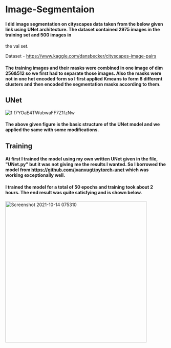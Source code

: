 # Image-Segmentaion
#### I did image segmentation on cityscapes data taken from the below given link using UNet architecture. The dataset contained 2975 images in the training set and 500 images in 
the val set. 

Dataset - https://www.kaggle.com/dansbecker/cityscapes-image-pairs

#### The training images and their masks were combined in one image of dim 256&512 so we first had to separate those images. Also the masks were not in one hot encoded form so I first applied Kmeans to form 8 different clusters and then encoded the segmentation masks according to them. 

## UNet 

![1 f7YOaE4TWubwaFF7Z1fzNw](https://user-images.githubusercontent.com/27720480/137239380-84dc6694-3b19-4709-a797-b5bf4b0311d9.png)
#### The above given figure is the basic structure of the UNet model and we applied the same with some modifications. 

## Training
#### At first I trained the model using my own written UNet given in the file, "UNet.py" but it was not giving me the results I wanted. So I borrowed the model from https://github.com/jvanvugt/pytorch-unet which was working exceptionally well. 

#### I trained the model for a total of 50 epochs and training took about 2 hours. The end result was quite satisfying and is shown below. 
<img width="441" alt="Screenshot 2021-10-14 075310" src="https://user-images.githubusercontent.com/27720480/137239904-d6b666ee-3122-4dc9-83f5-d6878c7f4fa1.png">
